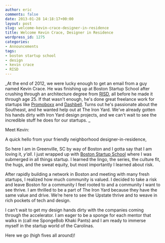 ```yaml
---
author: eric
comments: false
date: 2013-01-28 14:18:17+00:00
layout: post
slug: welcome-kevin-crace-designer-in-residence
title: Welcome Kevin Crace, Designer in Residence
wordpress_id: 1275
categories:
- Announcements
tags:
- boston startup school
- design
- kevin crace
- RISD
---
```


_At the end of 2012, we were lucky enough to get an email from a guy named Kevin Crace. He was finishing up at Boston Startup School after crushing through an architecture degree from [RISD](http://www.risd.edu/), all before he made it through age 25. If that wasn't enough, he's done great freelance work for startups like [Promoboxx](http://www.promoboxx.com/) and [Dashbell](http://dashbell.com/). Turns out he's passionate about the Southeast, and he wanted help out at The Iron Yard. We've already gotten his hands dirty with Iron Yard design projects, and we can't wait to see the incredible stuff he does for our startups. _

Meet Kevin: 

A quick hello from your friendly neighborhood designer-in-residence, 

So here I am in Greenville, SC by way of Boston and I gotta say that I am loving it, _y’all_. I just wrapped up with [Boston Startup School](http://bostonstartupschool.com/) where I was submerged in all things startup. I learned the lingo, the series, the culture fit, the hugs, and the sweat equity, but most importantly I learned about risk.

After rapidly building a network in Boston and meeting with many fresh startups, I realized how much community is valued. I decided to take a risk and leave Boston for a community I feel rooted to and a community I want to see thrive. I am thrilled to be a part of The Iron Yard because they have the same value and drive.  We’re here to see the Upstate thrive and to weave in rich pockets of tech and design.

I can’t wait to get my design hands dirty with the companies coming through the accelerator. I am eager to be a sponge for each mentor that walks in (call me SpongeBob Khaki Pants) and I am ready to immerse myself in the startup world of the Carolinas.

Here we go (high fives all around)!
